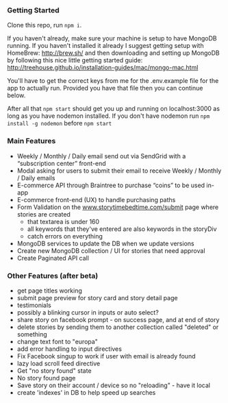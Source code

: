 ### Getting Started
Clone this repo, run ```npm i```.  

If you haven't already, make sure your machine is setup to have MongoDB running.  If you haven't installed it already I suggest getting setup with HomeBrew: http://brew.sh/ and then downloading and setting up MongoDB by following this nice little getting started guide: http://treehouse.github.io/installation-guides/mac/mongo-mac.html

You'll have to get the correct keys from me for the .env.example file for the app to actually run.  Provided you have that file then you can continue below.

After all that `npm start` should get you up and running on localhost:3000 as long as you have nodemon installed.  If you don't have nodemon run `npm install -g nodemon` before `npm start`

### Main Features
- Weekly / Monthly / Daily email send out via SendGrid with a “subscription center” front-end
- Modal asking for users to submit their email to receive Weekly / Monthly / Daily emails
- E-commerce API through Braintree to purchase “coins” to be used in-app
- E-commerce front-end (UX) to handle purchasing paths
- Form Validation on the www.storytimebedtime.com/submit page where stories are created
  - that textarea is under 160
  - all keywords that they've entered are also keywords in the storyDiv
  - catch errors on everything
- MongoDB services to update the DB when we update versions
- Create new MongoDB collection / UI for stories that need approval
- Create Paginated API call

### Other Features (after beta)
- get page titles working
- submit page preview for story card and story detail page
- testimonials
- possibly a blinking cursor in inputs or auto select?
- share story on facebook prompt - on success page, and at end of story
- delete stories by sending them to another collection called "deleted" or something
- change text font to "europa"
- add error handling to input directives
- Fix Facebook singup to work if user with email is already found
- lazy load scroll feed directive
- Get "no story found" state
- No story found page
- Save story on their account / device so no "reloading" - have it local
- create 'indexes' in DB to help speed up searches
